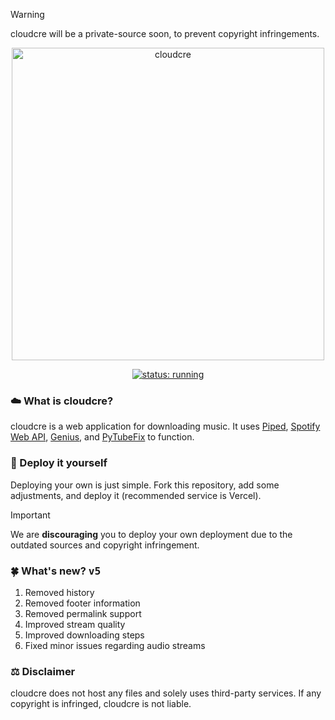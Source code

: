 > [!WARNING]
> cloudcre will be a private-source soon, to prevent copyright infringements.

<p align="center"><a href="https://cloudcre.vercel.app"><img src="https://cloudcre.vercel.app/ico/thumbnail.png" alt="cloudcre" width="500"></a></p>
<p align="center"><a href="https://cloudcre.vercel.app"><img src="https://img.shields.io/badge/status-running-blue?style=for-the-badge&logo=vercel&labelColor=black" alt="status: running"></a></p>

### :cloud: What is cloudcre?
cloudcre is a web application for downloading music. It uses [Piped](https://piped.kavin.rocks), [Spotify Web API](https://developer.spotify.com/documentation/web-api), [Genius](https://genius.com), and [PyTubeFix](https://pytubefix.io/en/latest/) to function.

### :rocket: Deploy it yourself
Deploying your own is just simple. Fork this repository, add some adjustments, and deploy it (recommended service is Vercel).

> [!IMPORTANT]
> We are **discouraging** you to deploy your own deployment due to the outdated sources and copyright infringement.

### :four_leaf_clover: What's new? <kbd>v5</kbd>
1. Removed history
2. Removed footer information
3. Removed permalink support
4. Improved stream quality
5. Improved downloading steps
6. Fixed minor issues regarding audio streams

### :balance_scale: Disclaimer
cloudcre does not host any files and solely uses third-party services. If any copyright is infringed, cloudcre is not liable.
